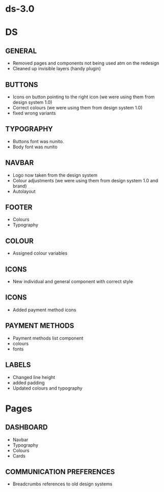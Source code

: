 # ds-3.0

# DS

## GENERAL
- Removed pages and components not being used atm on the redesign
- Cleaned up invisible layers (handy plugin)

## BUTTONS
- Icons on button pointing to the right icon (we were using them from design system 1.0)
- Correct colours (we were using them from design system 1.0)
- fixed wrong variants

## TYPOGRAPHY
- Buttons font was nunito.
- Body font was nunito

## NAVBAR
- Logo now taken from the design system
- Colour adjustments (we were using them from design system 1.0 and brand)
- Autolayout

## FOOTER
- Colours
- Typography

## COLOUR
- Assigned colour variables

## ICONS
- New individual and general component with correct style

## ICONS
- Added payment method icons

## PAYMENT METHODS
- Payment methods list component
- colours
- fonts

## LABELS
- Changed line height
- added padding
- Updated colours and typography


# Pages

## DASHBOARD
- Navbar
- Typography
- Colours
- Cards

## COMMUNICATION PREFERENCES
- Breadcrumbs references to old design systems
